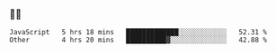 ### 👨‍💻

<!--START_SECTION:waka-->

```text
JavaScript   5 hrs 18 mins   █████████████░░░░░░░░░░░░   52.31 %
Other        4 hrs 20 mins   ██████████▓░░░░░░░░░░░░░░   42.88 %
```

<!--END_SECTION:waka-->
